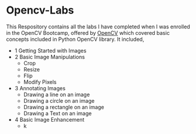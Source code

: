 # Opencv-Labs

This Respository contains all the labs I have completed when I was enrolled in the OpenCV Bootcamp, offered by [OpenCV](https://opencv.org/) which covered basic concepts included in Python OpenCV library. It included,

- 1 Getting Started with Images
- 2 Basic Image Manipulations
  - Crop
  - Resize
  - Flip
  - Modify Pixels
- 3 Annotating Images
  - Drawing a line on an image
  - Drawing a circle on an image
  - Drawing a rectangle on an image
  - Drawing a Text on an image
- 4 Basic Image Enhancement
  - k

